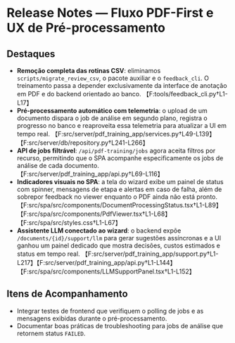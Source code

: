 # Release Notes — Fluxo PDF-First e UX de Pré-processamento

## Destaques
- **Remoção completa das rotinas CSV**: eliminamos `scripts/migrate_review_csv`, o pacote auxiliar e o `feedback_cli`. O treinamento passa a depender exclusivamente da interface de anotação em PDF e do backend orientado ao banco. 【F:tools/feedback_cli.py†L1-L17】
- **Pré-processamento automático com telemetria**: o upload de um documento dispara o job de análise em segundo plano, registra o progresso no banco e reaproveita essa telemetria para atualizar a UI em tempo real. 【F:src/server/pdf_training_app/services.py†L49-L139】【F:src/server/db/repository.py†L241-L266】
- **API de jobs filtrável**: `/api/pdf-training/jobs` agora aceita filtros por recurso, permitindo que o SPA acompanhe especificamente os jobs de análise de cada documento. 【F:src/server/pdf_training_app/api.py†L69-L116】
- **Indicadores visuais no SPA**: a tela do wizard exibe um painel de status com spinner, mensagens de etapa e alertas em caso de falha, além de sobrepor feedback no viewer enquanto o PDF ainda não está pronto. 【F:src/spa/src/components/DocumentProcessingStatus.tsx†L1-L89】【F:src/spa/src/components/PdfViewer.tsx†L1-L68】【F:src/spa/src/styles.css†L1-L67】
- **Assistente LLM conectado ao wizard**: o backend expõe `/documents/{id}/support/llm` para gerar sugestões assíncronas e a UI ganhou um painel dedicado que mostra decisões, custos estimados e status em tempo real. 【F:src/server/pdf_training_app/support.py†L1-L217】【F:src/server/pdf_training_app/api.py†L1-L144】【F:src/spa/src/components/LLMSupportPanel.tsx†L1-L152】

## Itens de Acompanhamento
- Integrar testes de frontend que verifiquem o polling de jobs e as mensagens exibidas durante o pré-processamento.
- Documentar boas práticas de troubleshooting para jobs de análise que retornem status `FAILED`.
